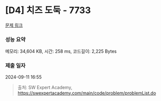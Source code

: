 # [D4] 치즈 도둑 - 7733 

[문제 링크](https://swexpertacademy.com/main/code/problem/problemDetail.do?contestProbId=AWrDOdQqRCUDFARG) 

### 성능 요약

메모리: 34,604 KB, 시간: 258 ms, 코드길이: 2,225 Bytes

### 제출 일자

2024-09-11 16:55



> 출처: SW Expert Academy, https://swexpertacademy.com/main/code/problem/problemList.do